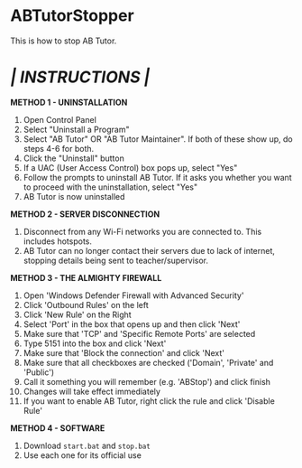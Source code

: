 # ABTutorStopper
This is how to stop AB Tutor.

# _| INSTRUCTIONS |_

**METHOD 1 - UNINSTALLATION**
1. Open Control Panel
2. Select "Uninstall a Program"
3. Select "AB Tutor" OR "AB Tutor Maintainer". If both of these show up, do steps 4-6 for both.
4. Click the "Uninstall" button
5. If a UAC (User Access Control) box pops up, select "Yes"
6. Follow the prompts to uninstall AB Tutor. If it asks you whether you want to proceed with the uninstallation, select "Yes"
7. AB Tutor is now uninstalled

**METHOD 2 - SERVER DISCONNECTION**
1. Disconnect from any Wi-Fi networks you are connected to. This includes hotspots.
2. AB Tutor can no longer contact their servers due to lack of internet, stopping details being sent to teacher/supervisor.

**METHOD 3 - THE ALMIGHTY FIREWALL**
1. Open 'Windows Defender Firewall with Advanced Security'
2. Click 'Outbound Rules' on the left
3. Click 'New Rule' on the Right
4. Select 'Port' in the box that opens up and then click 'Next'
5. Make sure that 'TCP' and 'Specific Remote Ports' are selected
6. Type 5151 into the box and click 'Next'
7. Make sure that 'Block the connection' and click 'Next'
8. Make sure that all checkboxes are checked ('Domain', 'Private' and 'Public')
9. Call it something you will remember (e.g. 'ABStop') and click finish
10. Changes will take effect immediately
11. If you want to enable AB Tutor, right click the rule and click 'Disable Rule'

**METHOD 4 - SOFTWARE**
1. Download `start.bat` and `stop.bat`
2. Use each one for its official use
